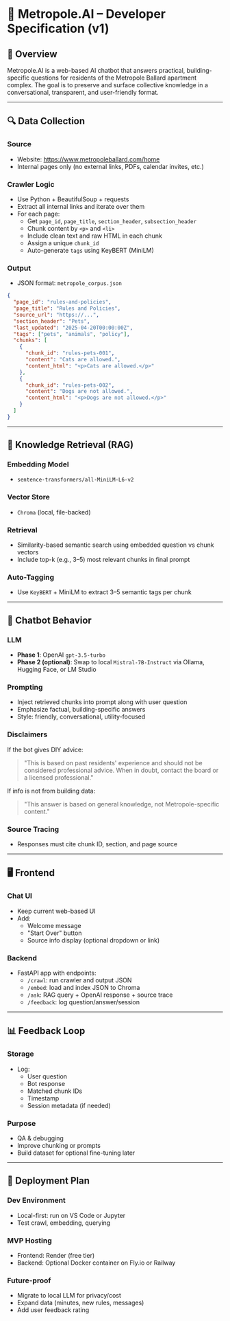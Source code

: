 # 📘 Metropole.AI – Developer Specification (v1)

## 🧭 Overview
Metropole.AI is a web-based AI chatbot that answers practical, building-specific questions for residents of the Metropole Ballard apartment complex. The goal is to preserve and surface collective knowledge in a conversational, transparent, and user-friendly format.

---

## 🔍 Data Collection

### Source
- Website: https://www.metropoleballard.com/home
- Internal pages only (no external links, PDFs, calendar invites, etc.)

### Crawler Logic
- Use Python + BeautifulSoup + requests
- Extract all internal links and iterate over them
- For each page:
  - Get `page_id`, `page_title`, `section_header`, `subsection_header`
  - Chunk content by `<p>` and `<li>`
  - Include clean text and raw HTML in each chunk
  - Assign a unique `chunk_id`
  - Auto-generate `tags` using KeyBERT (MiniLM)

### Output
- JSON format: `metropole_corpus.json`

```json
{
  "page_id": "rules-and-policies",
  "page_title": "Rules and Policies",
  "source_url": "https://...",
  "section_header": "Pets",
  "last_updated": "2025-04-20T00:00:00Z",
  "tags": ["pets", "animals", "policy"],
  "chunks": [
    {
      "chunk_id": "rules-pets-001",
      "content": "Cats are allowed.",
      "content_html": "<p>Cats are allowed.</p>"
    },
    {
      "chunk_id": "rules-pets-002",
      "content": "Dogs are not allowed.",
      "content_html": "<p>Dogs are not allowed.</p>"
    }
  ]
}
```

---

## 🧠 Knowledge Retrieval (RAG)

### Embedding Model
- `sentence-transformers/all-MiniLM-L6-v2`

### Vector Store
- `Chroma` (local, file-backed)

### Retrieval
- Similarity-based semantic search using embedded question vs chunk vectors
- Include top-k (e.g., 3–5) most relevant chunks in final prompt

### Auto-Tagging
- Use `KeyBERT` + MiniLM to extract 3–5 semantic tags per chunk

---

## 💬 Chatbot Behavior

### LLM
- **Phase 1**: OpenAI `gpt-3.5-turbo`
- **Phase 2 (optional)**: Swap to local `Mistral-7B-Instruct` via Ollama, Hugging Face, or LM Studio

### Prompting
- Inject retrieved chunks into prompt along with user question
- Emphasize factual, building-specific answers
- Style: friendly, conversational, utility-focused

### Disclaimers
If the bot gives DIY advice:
> "This is based on past residents' experience and should not be considered professional advice. When in doubt, contact the board or a licensed professional."

If info is not from building data:
> "This answer is based on general knowledge, not Metropole-specific content."

### Source Tracing
- Responses must cite chunk ID, section, and page source

---

## 🖥️ Frontend

### Chat UI
- Keep current web-based UI
- Add:
  - Welcome message
  - "Start Over" button
  - Source info display (optional dropdown or link)

### Backend
- FastAPI app with endpoints:
  - `/crawl`: run crawler and output JSON
  - `/embed`: load and index JSON to Chroma
  - `/ask`: RAG query + OpenAI response + source trace
  - `/feedback`: log question/answer/session

---

## 📊 Feedback Loop

### Storage
- Log:
  - User question
  - Bot response
  - Matched chunk IDs
  - Timestamp
  - Session metadata (if needed)

### Purpose
- QA & debugging
- Improve chunking or prompts
- Build dataset for optional fine-tuning later

---

## 🚀 Deployment Plan

### Dev Environment
- Local-first: run on VS Code or Jupyter
- Test crawl, embedding, querying

### MVP Hosting
- Frontend: Render (free tier)
- Backend: Optional Docker container on Fly.io or Railway

### Future-proof
- Migrate to local LLM for privacy/cost
- Expand data (minutes, new rules, messages)
- Add user feedback rating